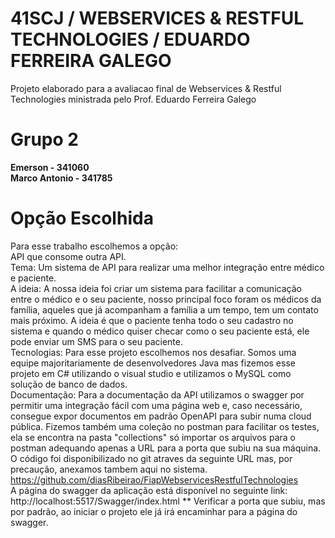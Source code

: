 # 41SCJ / WEBSERVICES & RESTFUL TECHNOLOGIES / EDUARDO FERREIRA GALEGO

Projeto elaborado para a avaliacao final de Webservices & Restful Technologies ministrada pelo Prof. Eduardo Ferreira Galego

# Grupo 2 
**Emerson - 341060  
Marco Antonio - 341785**  


# Opção Escolhida
Para esse trabalho escolhemos a opção:  <br />
API que consome outra API.<br />
Tema: Um sistema de API para realizar uma melhor integração entre médico e paciente.<br /> 
A ideia: A nossa ideia foi criar um sistema para facilitar a comunicação entre o médico e o seu paciente, nosso principal foco foram os médicos da família, aqueles que já acompanham a família a um tempo, tem um contato mais próximo. A ideia é que o paciente tenha todo o seu cadastro no sistema e quando o médico quiser checar como o seu paciente está, ele pode enviar um SMS para o seu paciente.<br />
Tecnologias: Para esse projeto escolhemos nos desafiar. Somos uma equipe majoritariamente de desenvolvedores Java mas fizemos esse projeto em C# utilizando o visual studio e utilizamos o MySQL como solução de banco de dados.<br />
Documentação: Para a documentação da API utilizamos o swagger por permitir uma integração fácil com uma página web e, caso necessário, consegue expor documentos em padrão OpenAPI para subir numa cloud pública. Fizemos também uma coleção no postman para facilitar os testes, ela se encontra na pasta "collections" só importar os arquivos para o postman adequando apenas a URL para a porta que subiu na sua máquina.<br />
O código foi disponibilizado no git atraves da seguinte URL mas, por precaução, anexamos tambem aqui no sistema. https://github.com/diasRibeirao/FiapWebservicesRestfulTechnologies
<br />  A página do swagger da aplicação está disponível no seguinte link: http://localhost:5517/Swagger/index.html **  Verificar a porta que subiu, mas por padrão, ao iniciar o projeto ele já irá encaminhar para a página do swagger.<br /> 

